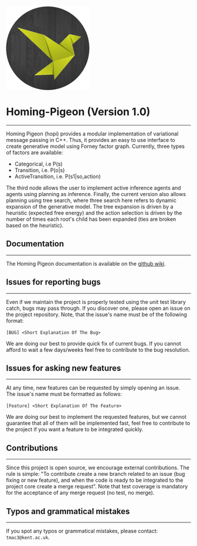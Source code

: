 ![HoPi logo](hopi-logo.png)

# Homing-Pigeon (Version 1.0)

----------------------
Homing Pigeon (hopi) provides a modular implementation of variational message passing in C++. Thus, it provides an 
easy to use interface to create generative model using Forney factor graph. Currently, three types of factors are 
available:
- Categorical, i.e P(s)
- Transition, i.e. P(o|s)
- ActiveTransition, i.e. P(s1|so,action)

The third node allows the user to implement active inference agents and agents using planning as inference. Finally, the
current version also allows planning using tree search, where three search here refers to dynamic expansion of the 
generative model. The tree expansion is driven by a heuristic (expected free energy) and the action selection is driven 
by the number of times each root's child has been expanded (ties are broken based on the heuristic).

## Documentation

----------------------

The Homing Pigeon documentation is available on the [github wiki](https://github.com/ChampiB/Homing-Pigeon/wiki).

## Issues for reporting bugs

----------------------
Even if we maintain the project is properly tested using the unit test library catch, bugs may pass through. If you 
discover one, please open an issue on the project repository. Note, that the issue's name must be of the following 
format:

```[BUG] <Short Explanation Of The Bug>```

We are doing our best to provide quick fix of current bugs. If you cannot afford to wait a few days/weeks feel free to 
contribute to the bug resolution.

## Issues for asking new features

----------------------
At any time, new features can be requested by simply opening an issue. The issue's name must be formatted as follows:

```[Feature] <Short Explanation Of The Feature>```

We are doing our best to implement the requested features, but we cannot guarantee that all of them will be implemented
fast, feel free to contribute to the project if you want a feature to be integrated quickly.

## Contributions

----------------------
Since this project is open source, we encourage external contributions. The rule is simple: "To contribute create a new 
branch related to an issue (bug fixing or new feature), and when the code is ready to be integrated to the project core 
create a merge request". Note that test coverage is mandatory for the acceptance of any merge request (no test, no 
merge).

## Typos and grammatical mistakes 

----------------------

If you spot any typos or grammatical mistakes, please contact: ```tmac3@kent.ac.uk```.
